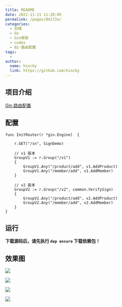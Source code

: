 ```yaml
---
title: README
date: 2022-11-21 11:20:05
permalink: /pages/84172e/
categories:
  - 后端
  - Go
  - Gin框架
  - codes
  - 02-路由配置
tags:
  - 
author: 
  name: hincky
  link: https://github.com/hincky
---
```

## 项目介绍

[Gin 路由配置](https://github.com/xinliangnote/Go/blob/master/01-Gin框架/02-路由配置.md)

## 配置

```
func InitRouter(r *gin.Engine)  {

	r.GET("/sn", SignDemo)

	// v1 版本
	GroupV1 := r.Group("/v1")
	{
		GroupV1.Any("/product/add", v1.AddProduct)
		GroupV1.Any("/member/add", v1.AddMember)
	}

	// v2 版本
	GroupV2 := r.Group("/v2", common.VerifySign)
	{
		GroupV2.Any("/product/add", v2.AddProduct)
		GroupV2.Any("/member/add", v2.AddMember)
	}
}
```

## 运行

**下载源码后，请先执行 `dep ensure` 下载依赖包！**

## 效果图

![](https://github.com/xinliangnote/Go/blob/master/01-Gin框架/images/02-路由配置/2_go_1.png)

![](https://github.com/xinliangnote/Go/blob/master/01-Gin框架/images/02-路由配置/2_go_2.png)

![](https://github.com/xinliangnote/Go/blob/master/01-Gin框架/images/02-路由配置/2_go_3.png)

![](https://github.com/xinliangnote/Go/blob/master/01-Gin框架/images/02-路由配置/2_go_4.png)
